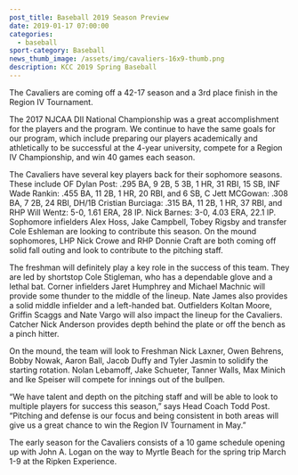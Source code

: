 ```yaml
---
post_title: Baseball 2019 Season Preview
date: 2019-01-17 07:00:00
categories:
  - baseball
sport-category: Baseball
news_thumb_image: /assets/img/cavaliers-16x9-thumb.png
description: KCC 2019 Spring Baseball
---
```


The Cavaliers are coming off a 42-17 season and a 3rd place finish in the Region IV Tournament.

The 2017 NJCAA DII National Championship was a great accomplishment for the players and the program. We continue to have the same goals for our program, which include preparing our players academically and athletically to be successful at the 4-year university, compete for a Region IV Championship, and win 40 games each season.

The Cavaliers have several key players back for their sophomore seasons. These include OF Dylan Post: .295 BA, 9 2B, 5 3B, 1 HR, 31 RBI, 15 SB, INF Wade Rankin: .455 BA, 11 2B, 1 HR, 20 RBI, and 6 SB, C Jett MCGowan: .308 BA, 7 2B, 24 RBI, DH/1B Cristian Burciaga: .315 BA, 11 2B, 1 HR, 37 RBI, and RHP Will Wentz: 5-0, 1.61 ERA, 28 IP. Nick Barnes: 3-0, 4.03 ERA, 22.1 IP. Sophomore infielders Alex Hoss, Jake Campbell, Tobey Rigsby and transfer Cole Eshleman are looking to contribute this season. On the mound sophomores, LHP Nick Crowe and RHP Donnie Craft are both coming off solid fall outing and look to contribute to the pitching staff.&nbsp;

The freshman will definitely play a key role in the success of this team. They are led by shortstop Cole Stigleman, who has a dependable glove and a lethal bat. Corner infielders Jaret Humphrey and Michael Machnic will provide some thunder to the middle of the lineup. Nate James also provides a solid middle infielder and a left-handed bat. Outfielders Koltan Moore, Griffin Scaggs and Nate Vargo will also impact the lineup for the Cavaliers. Catcher Nick Anderson provides depth behind the plate or off the bench as a pinch hitter.

On the mound, the team will look to Freshman Nick Laxner, Owen Behrens, Bobby Nowak, Aaron Ball, Jacob Duffy and Tyler Jasmin to solidify the starting rotation. Nolan Lebamoff, Jake Schueter, Tanner Walls, Max Minich and Ike Speiser will compete for innings out of the bullpen.

“We have talent and depth on the pitching staff and will be able to look to multiple players for success this season,” says Head Coach Todd Post. “Pitching and defense is our focus and being consistent in both areas will give us a great chance to win the Region IV Tournament in May.”

The early season for the Cavaliers consists of a 10 game schedule opening up with John A. Logan on the way to Myrtle Beach for the spring trip March 1-9 at the Ripken Experience.
